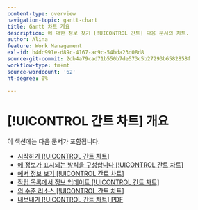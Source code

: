 ```yaml
---
content-type: overview
navigation-topic: gantt-chart
title: Gantt 차트 개요
description: 에 대한 정보 찾기 [!UICONTROL 간트] 다음 문서의 차트.
author: Alina
feature: Work Management
exl-id: b4dc991e-d89c-4167-ac9c-54bda23d08d8
source-git-commit: 2db4a79cad71b550b7de573c5b27293b6582858f
workflow-type: tm+mt
source-wordcount: '62'
ht-degree: 0%

---
```


# [!UICONTROL 간트 차트] 개요

이 섹션에는 다음 문서가 포함됩니다.

* [시작하기 [!UICONTROL 간트 차트]](../../../manage-work/gantt-chart/use-the-gantt-chart/get-started-with-gantt.md)
* [에 정보가 표시되는 방식을 구성합니다 [!UICONTROL 간트 차트]](../../../manage-work/gantt-chart/use-the-gantt-chart/configure-info-on-gantt-chart.md)
* [에서 정보 보기 [!UICONTROL 간트 차트]](../../../manage-work/gantt-chart/use-the-gantt-chart/view-info-in-gantt.md)
* [작업 목록에서 정보 업데이트 [!UICONTROL 간트 차트]](../../../manage-work/gantt-chart/use-the-gantt-chart/update-info-task-list-gantt.md)
* [의 수준 리소스 [!UICONTROL 간트 차트]](../../../manage-work/gantt-chart/use-the-gantt-chart/level-resources-in-gantt.md)
* [내보내기 [!UICONTROL 간트 차트] PDF](../../../manage-work/gantt-chart/use-the-gantt-chart/export-gantt-chart-to-pdf.md)
